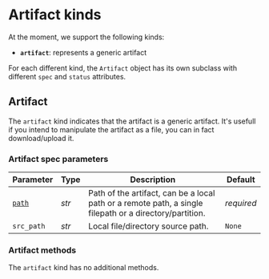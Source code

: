 # Artifact kinds

At the moment, we support the following kinds:

- **`artifact`**: represents a generic artifact

For each different kind, the `Artifact` object has its own subclass with different `spec` and `status` attributes.

## Artifact

The `artifact` kind indicates that the artifact is a generic artifact. It's usefull if you intend to manipulate the artifact as a file, you can in fact download/upload it.

### Artifact spec parameters

| Parameter | Type | Description | Default |
| --- | --- | --- | --- |
| [`path`](../stores.md#entity-paths) | *str* | Path of the artifact, can be a local path or a remote path, a single filepath or a directory/partition. | *required* |
| `src_path` | *str* | Local file/directory source path. | `None` |

### Artifact methods

The `artifact` kind has no additional methods.
